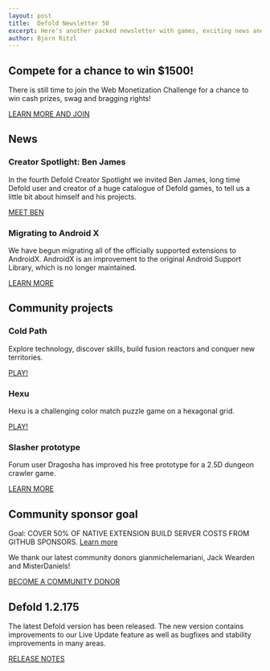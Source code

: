 ```yaml
---
layout: post
title:  Defold Newsletter 50
excerpt: Here's another packed newsletter with games, exciting news and the latest release notes.
author: Björn Ritzl
---
```


## Compete for a chance to win $1500!
There is still time to join the Web Monetization Challenge for a chance to win cash prizes, swag and bragging rights!

[LEARN MORE AND JOIN](https://defold.com/web-monetization-challenge-2020/?utm_source=sendinblue&utm_campaign=Newsletter_50&utm_medium=email)


## News

### Creator Spotlight: Ben James
In the fourth Defold Creator Spotlight we invited Ben James, long time Defold user and creator of a huge catalogue of Defold games, to tell us a little bit about himself and his projects.

[MEET BEN](https://defold.com/2020/10/27/Creator-spotlight-Ben-James/?utm_source=sendinblue&utm_campaign=Newsletter_50&utm_medium=email)


### Migrating to Android X
We have begun migrating all of the officially supported extensions to AndroidX. AndroidX is an improvement to the original Android Support Library, which is no longer maintained.

[LEARN MORE](https://forum.defold.com/t/migrating-to-androidx/66726?utm_source=sendinblue&utm_campaign=Newsletter_50&utm_medium=email)


## Community projects

### Cold Path
Explore technology, discover skills, build fusion reactors and conquer new territories.

[PLAY!](https://play.google.com/store/apps/details?id=com.DenisMakhortov.ColdPath&utm_source=sendinblue&utm_campaign=Newsletter_50&utm_medium=email)


### Hexu
Hexu is a challenging color match puzzle game on a hexagonal grid.

[PLAY!](https://d.insality.com/hexu/?utm_source=sendinblue&utm_campaign=Newsletter_50&utm_medium=email)


### Slasher prototype
Forum user Dragosha has improved his free prototype for a 2.5D dungeon crawler game.

[LEARN MORE](https://forum.defold.com/t/slasher-prototype-open-source/56062/10?u=britzl&utm_source=sendinblue&utm_campaign=Newsletter_50&utm_medium=email)


## Community sponsor goal

Goal: COVER 50% OF NATIVE EXTENSION BUILD SERVER COSTS FROM GITHUB SPONSORS. [Learn more](https://github.com/sponsors/defold)

We thank our latest community donors gianmichelemariani, Jack Wearden and MisterDaniels!

[BECOME A COMMUNITY DONOR](https://github.com/sponsors/defold)


## Defold 1.2.175

The latest Defold version has been released. The new version contains improvements to our Live Update feature as well as bugfixes and stability improvements in many areas.

[RELEASE NOTES](https://forum.defold.com/t/defold-1-2-175-has-been-released/66789?utm_source=sendinblue&utm_campaign=Newsletter_50&utm_medium=email)
